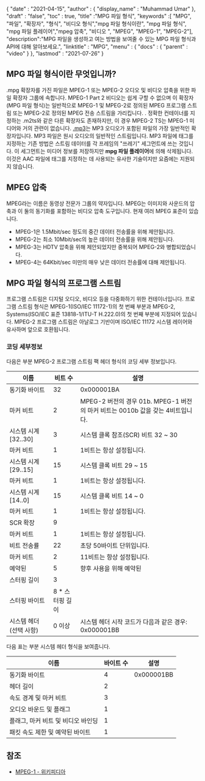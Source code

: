 {
  "date" : "2021-04-15",
  "author" : {
    "display_name" : "Muhammad Umar"
},
  "draft" : "false",
  "toc" : true,
  "title" :"MPG 파일 형식",
  "keywords" :[ "MPG", "파일", "확장자", "형식", "비디오 형식","mpg 파일 형식이란", "mpg 파일 형식", "mpg 파일 플레이어","mpeg 압축", "비디오 ", "MPEG", "MPEG-1", "MPEG-2"],
  "description":"MPG 파일을 생성하고 여는 방법을 보여줄 수 있는 MPG 파일 형식과 API에 대해 알아보세요.",
  "linktitle" : "MPG",
  "menu" : {
    "docs" : {
      "parent" : "video"
}
},
  "lastmod" : "2021-07-26"
}

## MPG 파일 형식이란 무엇입니까? ##

.mpg 확장자를 가진 파일은 MPEG-1 또는 MPEG-2 오디오 및 비디오 압축을 위한 파일 확장자 그룹에 속합니다. MPEG-1 Part 2 비디오는 쉽게 구할 수 없으며 이 확장자(MPG 파일 형식)는 일반적으로 MPEG-1 및 MPEG-2로 정의된 MPEG 프로그램 스트림 또는 MPEG-2로 정의된 MPEG 전송 스트림을 가리킵니다. . 정확한 컨테이너를 지정하는 .m2ts와 같은 다른 확장자도 존재하지만, 이 경우 MPEG-2 TS는 MPEG-1 미디어와 거의 관련이 없습니다. [.mp3](https://docs.fileformat.com/audio/mp3/)는 MP3 오디오가 포함된 파일의 가장 일반적인 확장자입니다. MP3 파일은 원시 오디오의 일반적인 스트림입니다. MP3 파일에 태그를 지정하는 기존 방법은 스트림 데이터를 각 프레임의 "쓰레기" 세그먼트에 쓰는 것입니다. 이 세그먼트는 미디어 정보를 저장하지만 **mpg 파일 플레이어**에 의해 삭제됩니다. 이것은 AAC 파일에 태그를 지정하는 데 사용되는 유사한 기술이지만 요즘에는 지원되지 않습니다.

## MPEG 압축 ##

MPEG라는 이름은 동영상 전문가 그룹의 약자입니다. MPEG는 이미지와 사운드의 압축과 이 둘의 동기화를 포함하는 비디오 압축 도구입니다.
현재 여러 MPEG 표준이 있습니다.

- MPEG-1은 1.5Mbit/sec 정도의 중간 데이터 전송률을 위해 제안됩니다.
- MPEG-2는 최소 10Mbit/sec의 높은 데이터 전송률을 위해 제안됩니다.
- MPEG-3는 HDTV 압축을 위해 제안되었지만 중복되어 MPEG-2와 병합되었습니다.
- MPEG-4는 64Kbit/sec 미만의 매우 낮은 데이터 전송률에 대해 제안됩니다.


## MPG 파일 형식의 프로그램 스트림 ##

프로그램 스트림은 디지털 오디오, 비디오 등을 다중화하기 위한 컨테이너입니다. 프로그램 스트림 형식은 MPEG-1(ISO/IEC 11172-1)의 첫 번째 부분과 MPEG-2, Systems(ISO/IEC 표준 13818-1/ITU-T H.222.0)의 첫 번째 부분에 지정되어 있습니다. MPEG-2 프로그램 스트림은 아날로그 기반이며 ISO/IEC 11172 시스템 레이어와 유사하며 앞으로 호환됩니다.

### 코딩 세부정보 ###

다음은 부분 MPEG-2 프로그램 스트림 팩 헤더 형식의 코딩 세부 정보입니다.

| 이름 | 비트 수 | 설명 |
---|---|---|
| 동기화 바이트 | 32 | 0x000001BA |
| 마커 비트 | 2 | MPEG-2 버전의 경우 01b. MPEG-1 버전의 마커 비트는 0010b 값을 갖는 4비트입니다. |
| 시스템 시계 [32..30] | 3 | 시스템 클록 참조(SCR) 비트 32 ~ 30 |
| 마커 비트 | 1 | 1비트는 항상 설정됩니다. |
| 시스템 시계 [29..15] | 15 | 시스템 클록 비트 29 ~ 15 |
| 마커 비트 | 1 | 1비트는 항상 설정됩니다. |
| 시스템 시계 [14..0] | 15 | 시스템 클록 비트 14 ~ 0 |
| 마커 비트 | 1 | 1비트는 항상 설정됩니다. |
| SCR 확장 | 9 | |
| 마커 비트 | 1 | 1비트는 항상 설정됩니다. |
| 비트 전송률 | 22 | 초당 50바이트 단위입니다. |
| 마커 비트 | 2 | 11비트는 항상 설정됩니다. |
| 예약된 | 5 | 향후 사용을 위해 예약된 |
| 스터핑 길이 | 3 | |
| 스터핑 바이트 | 8 * 스터핑 길이 | |
| 시스템 헤더(선택 사항) | 0 이상 | 시스템 헤더 시작 코드가 다음과 같은 경우: 0x000001BB |

다음 표는 부분 시스템 헤더 형식을 보여줍니다.

| 이름 | 바이트 수 | 설명 |
---|---|---|
| 동기화 바이트 | 4 | 0x000001BB |
| 헤더 길이 | 2 | |
| 속도 경계 및 마커 비트 | 3 | |
| 오디오 바운드 및 플래그 | 1 | |
| 플래그, 마커 비트 및 비디오 바인딩 | 1 | |
| 패킷 속도 제한 및 예약된 바이트 | 1 | |


## 참조 ##

- [MPEG-1 - 위키피디아](https://en.wikipedia.org/wiki/MPEG-1)



